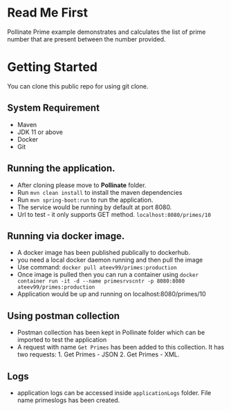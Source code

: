 # Read Me First
Pollinate Prime example demonstrates and calculates the list of prime number that are present between the number provided.

# Getting Started
You can clone this public repo for using git clone.

## System Requirement
* Maven
* JDK 11 or above
* Docker
* Git

## Running the application.
* After cloning please move to **Pollinate** folder.
* Run `mvn clean install` to install the maven dependencies
* Run `mvn spring-boot:run` to run the application.
* The service would be running by default at port 8080.
* Url to test - it only supports GET method. `localhost:8080/primes/10`

## Running via docker image.
* A docker image has been published publically to dockerhub.
* you need a local docker daemon running and then pull the image
* Use command: `docker pull ateev99/primes:production`
* Once image is pulled then you can run a container using
`docker container run -it -d --name primesrvscntr -p 8080:8080 ateev99/primes:production`
* Application would be up and running on localhost:8080/primes/10


## Using postman collection
* Postman collection has been kept in Pollinate folder which can be imported to test the application
* A request with name `Get Primes` has been added to this collection. It has two requests: 1. Get Primes - JSON 2. Get Primes - XML.

## Logs
* application logs can be accessed inside `applicationLogs` folder. File name primeslogs has been created.
